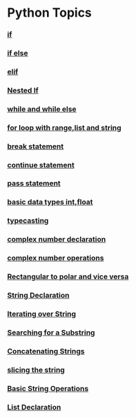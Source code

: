 # Python Topics
### [if](https://github.com/pythoncoder100/practice/blob/master/if%20statement.md)
### [if else](https://github.com/pythoncoder100/practice/blob/master/if%20else%20statement.md)
### [elif](https://github.com/pythoncoder100/practice/blob/master/elif.md)
### [Nested If](https://github.com/pythoncoder100/practice/blob/master/Nested%20if.md)
### [while and while else](https://github.com/pythoncoder100/practice/blob/master/while%20loop.md)
### [for loop with range,list and string](https://github.com/pythoncoder100/practice/blob/master/for%20loop%20range.md)
### [break statement](https://github.com/pythoncoder100/practice/blob/master/break.md)
### [continue statement](https://github.com/pythoncoder100/practice/blob/master/continue.md)
### [pass statement](https://github.com/pythoncoder100/practice/blob/master/pass.md)
### [basic data types int,float](https://github.com/pythoncoder100/practice/blob/master/basic%20data%20type.md)
### [typecasting](https://github.com/pythoncoder100/practice/blob/master/typecasting.md)
### [complex number declaration](https://github.com/pythoncoder100/practice/blob/master/complex_number_declaration.ipynb)
### [complex number operations](https://github.com/pythoncoder100/practice/blob/master/complex_number_operations.ipynb)
### [Rectangular to polar and vice versa](https://github.com/pythoncoder100/practice/blob/master/rect%20to%20polar%20and%20vice%20versa.md)
### [String Declaration](https://github.com/pythoncoder100/practice/blob/master/String%20Declaration.md)
### [Iterating over String](https://github.com/pythoncoder100/practice/blob/master/Iterating%20over%20string.md)
### [Searching for a Substring](https://github.com/pythoncoder100/practice/blob/master/Searching%20for%20Substring.md)
### [Concatenating Strings](https://github.com/pythoncoder100/practice/blob/master/Concatenating%20Strings.md)
### [slicing the string](https://github.com/pythoncoder100/practice/blob/master/Slicing%20Strings.md)
### [Basic String Operations](https://github.com/pythoncoder100/practice/blob/master/String%20Basic%20Operations.md)
### [List Declaration](https://github.com/pythoncoder100/practice/blob/master/List.md)
